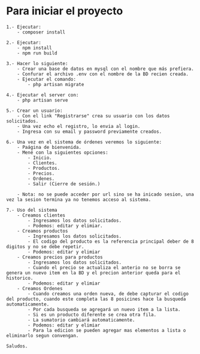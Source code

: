 # Para iniciar el proyecto
    1.- Ejecutar:
        - composer install

    2.- Ejecutar:
        - npm install
        - npm run build

    3.- Hacer lo siguiente:
        - Crear una base de datos en mysql con el nombre que más prefiera.
        - Confurar el archivo .env con el nombre de la BD recien creada.
        - Ejecutar el comando:
            - php artisan migrate

    4.- Ejecutar el server con:
        - php artisan serve

    5.- Crear un usuario:
        - Con el link "Registrarse" crea su usuario con los datos solicitados.
        - Una vez echo el registro, lo envia al login.
        - Ingresa con su email y password previamente creados.

    6.- Una vez en el sistema de órdenes veremos lo siguiente:
        - Paágina de bienvenida.
        - Mené con la siguientes opciones:
            - Inicio.
            - Clientes.
            - Productos.
            - Precios.
            - Ordenes.
            - Salir (Cierre de sesión.)
        
        - Nota: no se puede acceder por url sino se ha inicado sesion, una vez la sesion termina ya no tenemos acceso al sistema.

    7.- Uso del sistema
        - Creamos clientes
            - Ingresamos los datos solicitados.
            - Podemos: editar y elimiar.
        - Creamos productos
            - Ingresamos los datos solicitados.
            - El codigo del producto es la referencia principal deber de 8 digitos y no se debe repetir.
            - Podemos: editar y elimiar
        - Creamos precios para productos
            - Ingresamos los datos solicitados.
            - Cuando el precio se actualiza el anterio no se borra se genera un nuevo item en la BD y el precion anterior queda para el historico.
            - Podemos: editar y elimiar
        - Creamos Ordenes
            - Cuando creamos una orden nueva, de debe capturar el codigo del producto, cuando este completa las 8 posicines hace la busqueda automaticamente.
            - Por cada busqueda se agregará un nuevo item a la lista.
            - Si es un producto diferente se crea otra fila.
            - La sumatorio cambiará automaticamente.
            - Podemos: editar y elimiar
            - Para la edicion se pueden agregar mas elementos a lista o eliminarlo segun convengan.

    Saludos.
        

